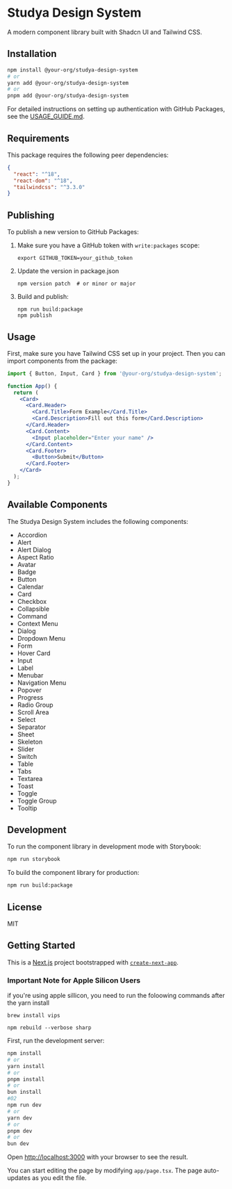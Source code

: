 # Studya Design System

A modern component library built with Shadcn UI and Tailwind CSS.

## Installation

```bash
npm install @your-org/studya-design-system
# or
yarn add @your-org/studya-design-system
# or
pnpm add @your-org/studya-design-system
```

For detailed instructions on setting up authentication with GitHub Packages, see the [USAGE_GUIDE.md](./USAGE_GUIDE.md).

## Requirements

This package requires the following peer dependencies:

```json
{
  "react": "^18",
  "react-dom": "^18",
  "tailwindcss": "^3.3.0"
}
```

## Publishing

To publish a new version to GitHub Packages:

1. Make sure you have a GitHub token with `write:packages` scope:
   ```
   export GITHUB_TOKEN=your_github_token
   ```

2. Update the version in package.json
   ```
   npm version patch  # or minor or major
   ```

3. Build and publish:
   ```
   npm run build:package
   npm publish
   ```

## Usage

First, make sure you have Tailwind CSS set up in your project. Then you can import components from the package:

```jsx
import { Button, Input, Card } from '@your-org/studya-design-system';

function App() {
  return (
    <Card>
      <Card.Header>
        <Card.Title>Form Example</Card.Title>
        <Card.Description>Fill out this form</Card.Description>
      </Card.Header>
      <Card.Content>
        <Input placeholder="Enter your name" />
      </Card.Content>
      <Card.Footer>
        <Button>Submit</Button>
      </Card.Footer>
    </Card>
  );
}
```

## Available Components

The Studya Design System includes the following components:

- Accordion
- Alert
- Alert Dialog
- Aspect Ratio
- Avatar
- Badge
- Button
- Calendar
- Card
- Checkbox
- Collapsible
- Command
- Context Menu
- Dialog
- Dropdown Menu
- Form
- Hover Card
- Input
- Label
- Menubar
- Navigation Menu
- Popover
- Progress
- Radio Group
- Scroll Area
- Select
- Separator
- Sheet
- Skeleton
- Slider
- Switch
- Table
- Tabs
- Textarea
- Toast
- Toggle
- Toggle Group
- Tooltip

## Development

To run the component library in development mode with Storybook:

```bash
npm run storybook
```

To build the component library for production:

```bash
npm run build:package
```

## License

MIT

## Getting Started

This is a [Next.js](https://nextjs.org/) project bootstrapped with [`create-next-app`](https://github.com/vercel/next.js/tree/canary/packages/create-next-app).

### Important Note for Apple Silicon Users
if you're using apple sillicon, you need to run the foloowing commands after the yarn install
```
brew install vips

npm rebuild --verbose sharp
```
First, run the development server:

```bash
npm install
# or
yarn install
# or
pnpm install
# or
bun install 
#02
npm run dev
# or
yarn dev
# or
pnpm dev
# or
bun dev
```

Open [http://localhost:3000](http://localhost:3000) with your browser to see the result.

You can start editing the page by modifying `app/page.tsx`. The page auto-updates as you edit the file.

